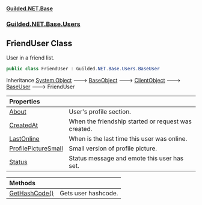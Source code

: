 #### [Guilded.NET.Base](Guilded_NET_Base.md 'Guilded.NET.Base')
### [Guilded.NET.Base.Users](Guilded_NET_Base.md#Guilded_NET_Base_Users 'Guilded.NET.Base.Users')
## FriendUser Class
User in a friend list.  
```csharp
public class FriendUser : Guilded.NET.Base.Users.BaseUser
```

Inheritance [System.Object](https://docs.microsoft.com/en-us/dotnet/api/System.Object 'System.Object') &#129106; [BaseObject](BaseObject.md 'Guilded.NET.Base.BaseObject') &#129106; [ClientObject](ClientObject.md 'Guilded.NET.Base.ClientObject') &#129106; [BaseUser](BaseUser.md 'Guilded.NET.Base.Users.BaseUser') &#129106; FriendUser  

| Properties | |
| :--- | :--- |
| [About](FriendUser_About.md 'Guilded.NET.Base.Users.FriendUser.About') | User's profile  section.<br/> |
| [CreatedAt](FriendUser_CreatedAt.md 'Guilded.NET.Base.Users.FriendUser.CreatedAt') | When the friendship started or request was created.<br/> |
| [LastOnline](FriendUser_LastOnline.md 'Guilded.NET.Base.Users.FriendUser.LastOnline') | When is the last time this user was online.<br/> |
| [ProfilePictureSmall](FriendUser_ProfilePictureSmall.md 'Guilded.NET.Base.Users.FriendUser.ProfilePictureSmall') | Small version of profile picture.<br/> |
| [Status](FriendUser_Status.md 'Guilded.NET.Base.Users.FriendUser.Status') | Status message and emote this user has set.<br/> |

| Methods | |
| :--- | :--- |
| [GetHashCode()](FriendUser_GetHashCode().md 'Guilded.NET.Base.Users.FriendUser.GetHashCode()') | Gets user hashcode.<br/> |

